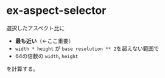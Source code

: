 # ex-aspect-selector

選択したアスペクト比に

 - **最も近い**（←ここ重要）
 - `width * height` が `base resolution ** 2`を超えない範囲で
 - 64の倍数の `width`, `height`

を計算する。